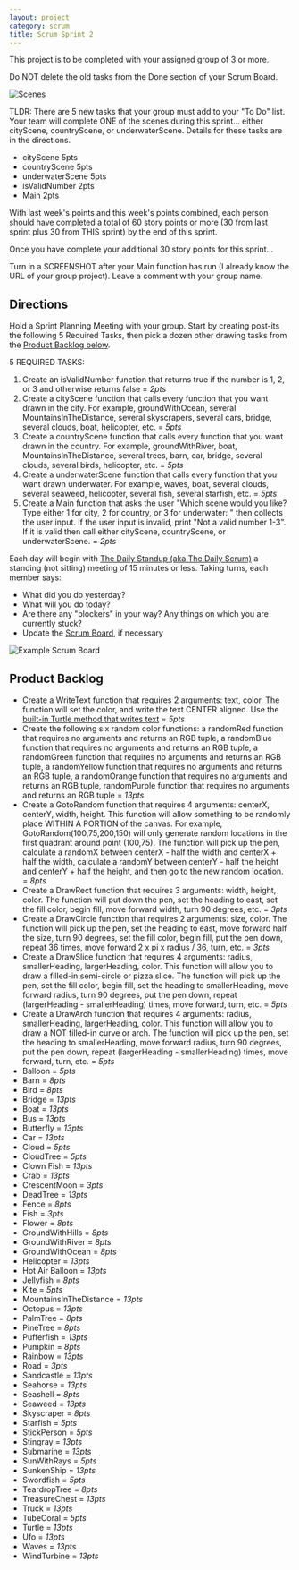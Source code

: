 ```yaml
---
layout: project
category: scrum
title: Scrum Sprint 2
---
```

This project is to be completed with your assigned group of 3 or more.

Do NOT delete the old tasks from the Done section of your Scrum Board.


![Scenes](/apcsp/scrum/ArtScene.PNG)

TLDR: There are 5 new tasks that your group must add to your "To Do" list. Your team will complete ONE of the scenes during this sprint... either cityScene, countryScene, or underwaterScene. Details for these tasks are in the directions.


- cityScene 5pts
- countryScene 5pts
- underwaterScene 5pts
- isValidNumber 2pts
- Main 2pts


With last week's points and this week's points combined, each person should have completed a total of 60 story points or more (30 from last sprint plus 30 from THIS sprint) by the end of this sprint.

Once you have complete your additional 30 story points for this sprint...

Turn in a SCREENSHOT after your Main function has run (I already know the URL of your group project).
Leave a comment with your group name.

## Directions

Hold a Sprint Planning Meeting with your group. Start by creating post-its the following 5 Required Tasks, then pick a dozen other drawing tasks from the [Product Backlog below](#product-backlog).

5 REQUIRED TASKS:
  1. Create an isValidNumber function that returns true if the number is 1, 2, or 3 and otherwise returns false = *2pts*
  1. Create a cityScene function that calls every function that you want drawn in the city. For example, groundWithOcean, several MountainsInTheDistance, several skyscrapers, several cars, bridge, several clouds, boat, helicopter, etc. = *5pts*
  1. Create a countryScene function that calls every function that you want drawn in the country. For example, groundWithRiver, boat, MountainsInTheDistance, several trees, barn, car, bridge, several clouds, several birds, helicopter, etc. = *5pts*
  1. Create a underwaterScene function that calls every function that you want drawn underwater. For example, waves, boat, several clouds, several seaweed, helicopter, several fish, several starfish, etc. = *5pts*
  1. Create a Main function that asks the user "Which scene would you like? Type either 1 for city, 2 for country, or 3 for underwater: " then collects the user input. If the user input is invalid, print "Not a valid number 1-3". If it is valid then call either cityScene, countryScene, or underwaterScene. = *2pts*


Each day will begin with [The Daily Standup (aka The Daily Scrum)](https://www.mountaingoatsoftware.com/agile/scrum/meetings/daily-scrum) a standing (not sitting) meeting of 15 minutes or less. Taking turns, each member says:
  - What did you do yesterday?
  - What will you do today?
  - Are there any "blockers" in your way? Any things on which you are currently stuck?
  - Update the [Scrum Board](https://www.mountaingoatsoftware.com/agile/scrum/scrum-tools/task-boards), if necessary

![Example Scrum Board](/apcsp\scrum\scrum-board.jpg)


## Product Backlog


- Create a WriteText function that requires 2 arguments: text, color. The function will set the color, and write the text CENTER aligned. Use the [built-in Turtle method that writes text](https://docs.python.org/3/library/turtle.html#turtle.write) = *5pts*
- Create the following six random color functions: a randomRed function that requires no arguments and returns an RGB tuple, a randomBlue function that requires no arguments and returns an RGB tuple, a randomGreen function that requires no arguments and returns an RGB tuple, a randomYellow function that requires no arguments and returns an RGB tuple, a randomOrange function that requires no arguments and returns an RGB tuple, randomPurple function that requires no arguments and returns an RGB tuple = *13pts*
- Create a GotoRandom function that requires 4 arguments: centerX, centerY, width, height. This function will allow something to be randomly place WITHIN A PORTION of the canvas. For example, GotoRandom(100,75,200,150) will only generate random locations in the first quadrant around point (100,75). The function will pick up the pen, calculate a randomX between centerX - half the width and centerX + half the width, calculate a randomY between centerY - half the height and centerY + half the height, and then go to the new random location. = *8pts*
- Create a DrawRect function that requires 3 arguments: width, height, color. The function will put down the pen, set the heading to east, set the fill color, begin fill, move forward width, turn 90 degrees, etc. = *3pts*
- Create a DrawCircle function that requires 2 arguments: size, color. The function will pick up the pen, set the heading to east, move forward half the size, turn 90 degrees, set the fill color, begin fill, put the pen down, repeat 36 times, move forward 2 x pi x radius / 36, turn, etc. = *3pts*
- Create a DrawSlice function that requires 4 arguments: radius, smallerHeading, largerHeading, color. This function will allow you to draw a filled-in semi-circle or pizza slice. The function will pick up the pen, set the fill color, begin fill, set the heading to smallerHeading, move forward radius, turn 90 degrees, put the pen down, repeat (largerHeading - smallerHeading) times, move forward, turn, etc. = *5pts*
- Create a DrawArch function that requires 4 arguments: radius, smallerHeading, largerHeading, color. This function will allow you to draw a NOT filled-in curve or arch. The function will pick up the pen, set the heading to smallerHeading, move forward radius, turn 90 degrees, put the pen down, repeat (largerHeading - smallerHeading) times, move forward, turn, etc. = *5pts*
- Balloon = *5pts*
- Barn = *8pts*
- Bird = *8pts*
- Bridge = *13pts*
- Boat = *13pts*
- Bus = *13pts*
- Butterfly = *13pts*
- Car = *13pts*
- Cloud = *5pts*
- CloudTree = *5pts*
- Clown Fish = *13pts*
- Crab = *13pts*
- CrescentMoon = *3pts*
- DeadTree = *13pts*
- Fence = *8pts*
- Fish = *3pts*
- Flower = *8pts*
- GroundWithHills = *8pts*
- GroundWithRiver = *8pts*
- GroundWithOcean = *8pts*
- Helicopter = *13pts*
- Hot Air Balloon = *13pts*
- Jellyfish = *8pts*
- Kite = *5pts*
- MountainsInTheDistance = *13pts*
- Octopus = *13pts*
- PalmTree = *8pts*
- PineTree = *8pts*
- Pufferfish = *13pts*
- Pumpkin = *8pts*
- Rainbow = *13pts*
- Road = *3pts*
- Sandcastle = *13pts*
- Seahorse = *13pts*
- Seashell = *8pts*
- Seaweed = *13pts*
- Skyscraper = *8pts*
- Starfish = *5pts*
- StickPerson = *5pts*
- Stingray = *13pts*
- Submarine = *13pts*
- SunWithRays = *5pts*
- SunkenShip = *13pts*
- Swordfish = *5pts*
- TeardropTree = *8pts*
- TreasureChest = *13pts*
- Truck = *13pts*
- TubeCoral = *5pts*
- Turtle = *13pts*
- Ufo = *13pts*
- Waves = *13pts*
- WindTurbine = *13pts*

